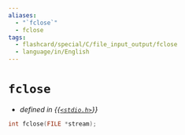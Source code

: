 ```yaml
---
aliases:
  - "`fclose`"
  - fclose
tags:
  - flashcard/special/C/file_input_output/fclose
  - language/in/English
---
```


# `fclose`

- _defined in {{[`<stdio.h>`](../../../general/C%20file%20input_output.md)}}_ <!--SR:!2024-04-18,167,310-->

```C
int fclose(FILE *stream);
```
